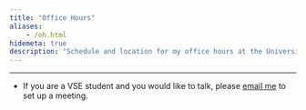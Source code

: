 ```yaml
---
title: "Office Hours"
aliases:
    - /oh.html
hidemeta: true
description: "Schedule and location for my office hours at the University of British Columbia."
---
```


--- 

-  If you are a VSE student and you would like to talk, please [email me](mailto:paulcorcuera.g@gmail.com) to set up a meeting.